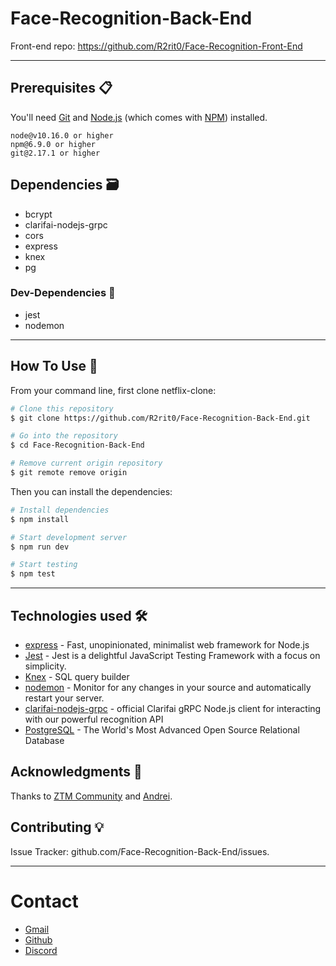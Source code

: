 # Face-Recognition-Back-End

Front-end repo: https://github.com/R2rit0/Face-Recognition-Front-End

---

## Prerequisites 📋

You'll need [Git](https://git-scm.com) and [Node.js](https://nodejs.org/en/download/) (which comes with [NPM](http://npmjs.com)) installed.
```
node@v10.16.0 or higher
npm@6.9.0 or higher
git@2.17.1 or higher
```

## Dependencies 🗃️
- bcrypt
- clarifai-nodejs-grpc
- cors
- express
- knex
- pg
 
### Dev-Dependencies 👷
- jest
- nodemon

---

## How To Use 🔧

From your command line, first clone netflix-clone:

```bash
# Clone this repository
$ git clone https://github.com/R2rit0/Face-Recognition-Back-End.git

# Go into the repository
$ cd Face-Recognition-Back-End

# Remove current origin repository
$ git remote remove origin
```

Then you can install the dependencies:

```bash
# Install dependencies
$ npm install

# Start development server
$ npm run dev

# Start testing
$ npm test

```

---

## Technologies used 🛠️

- [express](https://expressjs.com/) - Fast, unopinionated, minimalist web framework for Node.js
- [Jest](https://jestjs.io/) - Jest is a delightful JavaScript Testing Framework with a focus on simplicity.
- [Knex](http://knexjs.org/) - SQL query builder
- [nodemon](https://nodemon.io/) - Monitor for any changes in your source and automatically restart your server. 
- [clarifai-nodejs-grpc](https://tachyons.io/) - official Clarifai gRPC Node.js client for interacting with our powerful recognition API
- [PostgreSQL](https://tachyons.io/) - The World's Most Advanced Open Source Relational Database


## Acknowledgments 🎁

Thanks to [ZTM Community](https://github.com/zero-to-mastery) and [Andrei](https://github.com/aneagoie).

## Contributing 💡
Issue Tracker: github.com/Face-Recognition-Back-End/issues.

---

# Contact 
- [Gmail](https://mail.google.com/mail/u/0/?fs=1&to=ArturoM.Ducasse@gmail.com&su=Job-related&tf=cm "Gmail direct link")
- [Github](https://github.com/R2rit0 "Github profile")
- [Discord](https://discordapp.com/users/362837852507209730/ "Discord profile")
